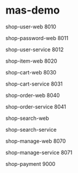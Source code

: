 # mas-demo

shop-user-web 8010

shop-password-web 8011

shop-user-service 8012

shop-item-web 8020

shop-cart-web 8030

shop-cart-service 8031

shop-order-web 8040

shop-order-service 8041

shop-search-web 

shop-search-service 

shop-manage-web 8070

shop-manage-service 8071

shop-payment 9000

